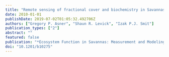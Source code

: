 ```yaml
---
title: "Remote sensing of fractional cover and biochemistry in Savannas"
date: 2010-01-01
publishDate: 2019-07-02T01:05:32.492706Z
authors: ["Gregory P. Asner", "Shaun R. Levick", "Izak P.J. Smit"]
publication_types: ["2"]
abstract: ""
featured: false
publication: "*Ecosystem Function in Savannas: Measurement and Modeling at Landscape to Global Scales*"
doi: "10.1201/b10275"
---
```


